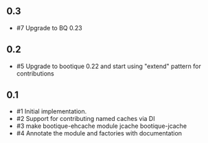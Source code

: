 ## 0.3

* #7 Upgrade to BQ 0.23

## 0.2

* #5 Upgrade to bootique 0.22 and start using "extend" pattern for contributions

## 0.1

* #1 Initial implementation.
* #2 Support for contributing named caches via DI
* #3 make bootique-ehcache module jcache bootique-jcache
* #4 Annotate the module and factories with documentation
